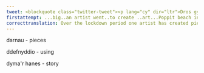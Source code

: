 ```yaml
---
tweet: <blockquote class="twitter-tweet"><p lang="cy" dir="ltr">Dros gyfnod y clo mawr ma&#39; un artist wedi mynd ati i greu darnau o gelf gwydr drwy ddefnyddio&#39;r tywod ar draeth Poppit ym mhentre’ Llandudoch. Dyma&#39;r hanes! 🌊<a href="https://t.co/WDziN0C4mV">https://t.co/WDziN0C4mV</a> <a href="https://t.co/XvDagtS0Nv">pic.twitter.com/XvDagtS0Nv</a></p>&mdash; Heno 🏴󠁧󠁢󠁷󠁬󠁳󠁿 (@HenoS4C) <a href="https://twitter.com/HenoS4C/status/1273195892565254144?ref_src=twsrc%5Etfw">June 17, 2020</a></blockquote> <script async src="https://platform.twitter.com/widgets.js" charset="utf-8"></script>
firstattempt: ...big..an artist went..to create ..art...Poppit beach in Llandudoch centre. Here is..!
correcttranslation: Over the lockdown period one artist has created pieces of glass art using the sand on Poppit beach in the village of St. Dogmaels. Here's the story!
---
```


darnau - pieces

ddefnyddio - using

dyma'r hanes - story





